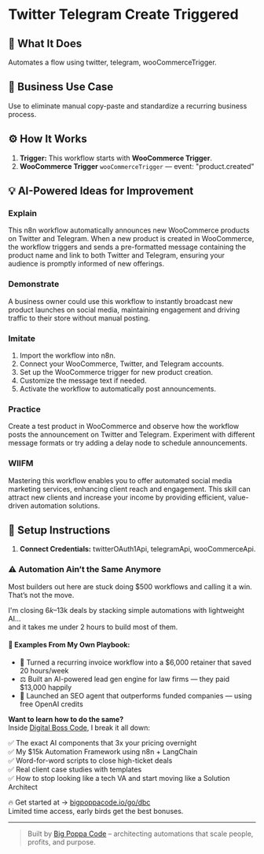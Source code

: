 # Twitter Telegram Create Triggered
## 🚀 What It Does
Automates a flow using twitter, telegram, wooCommerceTrigger.

## 💼 Business Use Case
Use to eliminate manual copy-paste and standardize a recurring business process.

## ⚙️ How It Works
1. **Trigger:** This workflow starts with **WooCommerce Trigger**.
2. **WooCommerce Trigger** `wooCommerceTrigger` — event: "product.created"

## 💡 AI-Powered Ideas for Improvement
### Explain
This n8n workflow automatically announces new WooCommerce products on Twitter and Telegram. When a new product is created in WooCommerce, the workflow triggers and sends a pre-formatted message containing the product name and link to both Twitter and Telegram, ensuring your audience is promptly informed of new offerings.

### Demonstrate
A business owner could use this workflow to instantly broadcast new product launches on social media, maintaining engagement and driving traffic to their store without manual posting.

### Imitate
1. Import the workflow into n8n.
2. Connect your WooCommerce, Twitter, and Telegram accounts.
3. Set up the WooCommerce trigger for new product creation.
4. Customize the message text if needed.
5. Activate the workflow to automatically post announcements.

### Practice
Create a test product in WooCommerce and observe how the workflow posts the announcement on Twitter and Telegram. Experiment with different message formats or try adding a delay node to schedule announcements.

### WIIFM
Mastering this workflow enables you to offer automated social media marketing services, enhancing client reach and engagement. This skill can attract new clients and increase your income by providing efficient, value-driven automation solutions.

## 🔧 Setup Instructions
1. **Connect Credentials:** twitterOAuth1Api, telegramApi, wooCommerceApi.

### ⚠️ Automation Ain’t the Same Anymore

Most builders out here are stuck doing $500 workflows and calling it a win.  
That’s not the move.  

I'm closing $6k–$13k deals by stacking simple automations with lightweight AI...  
and it takes me under 2 hours to build most of them.

#### 🧠 Examples From My Own Playbook:
- 🔁 Turned a recurring invoice workflow into a $6,000 retainer that saved 20 hours/week  
- ⚖️ Built an AI-powered lead gen engine for law firms — they paid $13,000 happily  
- 🚀 Launched an SEO agent that outperforms funded companies — using free OpenAI credits  

**Want to learn how to do the same?**  
Inside [Digital Boss Code](https://bigpoppacode.io/go/dbc), I break it all down:

✅ The exact AI components that 3x your pricing overnight  
✅ My $15k Automation Framework using n8n + LangChain  
✅ Word-for-word scripts to close high-ticket deals  
✅ Real client case studies with templates  
✅ How to stop looking like a tech VA and start moving like a Solution Architect  

🔥 Get started at → [bigpoppacode.io/go/dbc](https://bigpoppacode.io/go/dbc)  
Limited time access, early birds get the best bonuses.

---
> Built by [Big Poppa Code](https://bigpoppacode.io) – architecting automations that scale people, profits, and purpose.
